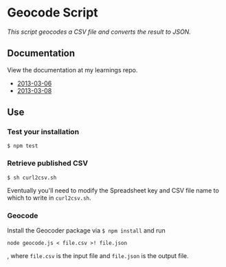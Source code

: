 # Geocode Script
*This script geocodes a CSV file and converts the result to JSON.*

## Documentation

View the documentation at my learnings repo.

* [2013-03-06](https://github.com/justinjaywang/learnings/blob/master/2013-03-06.md)
* [2013-03-08](https://github.com/justinjaywang/learnings/blob/master/2013-03-08.md)


## Use

### Test your installation

```
$ npm test
```

### Retrieve published CSV

```
$ sh curl2csv.sh
```

Eventually you'll need to modify the Spreadsheet key and CSV file name to which to write in `curl2csv.sh`.

### Geocode

Install the Geocoder package via `$ npm install` and run

```
node geocode.js < file.csv >! file.json
```

, where `file.csv` is the input file and `file.json` is the output file.